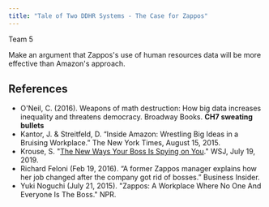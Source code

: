 ```yaml
---
title: "Tale of Two DDHR Systems - The Case for Zappos"
---
```


Team 5

Make an argument that Zappos's use of human resources data will be more effective than Amazon's approach.



## References

*	O'Neil, C. (2016). Weapons of math destruction: How big data increases inequality and threatens democracy. Broadway Books. **CH7 sweating bullets** 
*	Kantor, J. & Streitfeld, D. “Inside Amazon: Wrestling Big Ideas in a Bruising Workplace.” The New York Times, August 15, 2015. 
* Krouse, S. "[The New Ways Your Boss Is Spying on You](https://www.wsj.com/articles/the-new-ways-your-boss-is-spying-on-you-11563528604)." WSJ, July 19, 2019.   
*	Richard Feloni (Feb 19, 2016). “A former Zappos manager explains how her job changed after the company got rid of bosses.” Business Insider.  
*	Yuki Noguchi (July 21, 2015). "Zappos: A Workplace Where No One And Everyone Is The Boss." NPR. 
